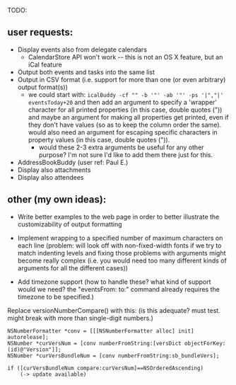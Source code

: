 
TODO:

user requests:
-------------------------

- Display events also from delegate calendars
    - CalendarStore API won't work -- this is not an OS X feature, but an iCal
      feature
- Output both events and tasks into the same list
- Output in CSV format (i.e. support for more than one (or even arbitrary) output format(s))
	- we could start with: `icalBuddy -cf "" -b '"' -ab '"' -ps '|","|' eventsToday+20`
	  and then add an argument to specify a 'wrapper' character for all printed properties
	  (in this case, double quotes (")) and maybe an argument for making all properties
	  get printed, even if they don't have values (so as to keep the column order the same).
	  would also need an argument for escaping specific characters in property values (in
	  this case, double quotes (")).
	  	- would these 2-3 extra arguments be useful for any other purpose? I'm not sure
		  I'd like to add them there just for this.
- AddressBookBuddy (user ref: Paul E.)
- Display also attachments
- Display also attendees


other (my own ideas):
-------------------------

- Write better examples to the web page in order to better illustrate the customizability
  of output formatting
- Implement wrapping to a specified number of maximum characters on each line (problem: will
  look off with non-fixed-width fonts if we try to match indenting levels and fixing those
  problems with arguments might become really complex (i.e. you would need too many different
  kinds of arguments for all the different cases))

- Add timezone support (how to handle these? what kind of support would we need? the
  "eventsFrom: to:" command already requires the timezone to be specified.)


Replace versionNumberCompare() with this: (is this adequate? must test. might break with more
than single-digit numbers.)

    NSNumberFormatter *conv = [[[NSNumberFormatter alloc] init] autorelease];
    NSNumber *curVersNum = [conv numberFromString:[versDict objectForKey:(id)@"Version"]];
    NSNumber *curVersBundleNum = [conv numberFromString:sb_bundleVers];
    
    if ([curVersBundleNum compare:curVersNum]==NSOrderedAscending)
        (-> update available)


